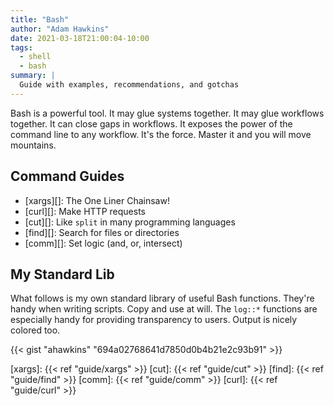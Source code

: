 ```yaml
---
title: "Bash"
author: "Adam Hawkins"
date: 2021-03-18T21:00:04-10:00
tags:
  - shell
  - bash
summary: |
  Guide with examples, recommendations, and gotchas
---
```


Bash is a powerful tool. It may glue systems together. It may glue
workflows together. It can close gaps in workflows. It exposes the
power of the command line to any workflow. It's the force. Master it
and you will move mountains.

## Command Guides

- [xargs][]: The One Liner Chainsaw!
- [curl][]: Make HTTP requests
- [cut][]: Like `split` in many programming languages
- [find][]: Search for files or directories
- [comm][]: Set logic (and, or, intersect)

## My Standard Lib

What follows is my own standard library of useful Bash functions.
They're handy when writing scripts. Copy and use at will. The `log::*`
functions are especially handy for providing transparency to users.
Output is nicely colored too.

{{< gist "ahawkins" "694a02768641d7850d0b4b21e2c93b91" >}}

[xargs]: {{< ref "guide/xargs" >}}
[cut]: {{< ref "guide/cut" >}}
[find]: {{< ref "guide/find" >}}
[comm]: {{< ref "guide/comm" >}}
[curl]: {{< ref "guide/curl" >}}

